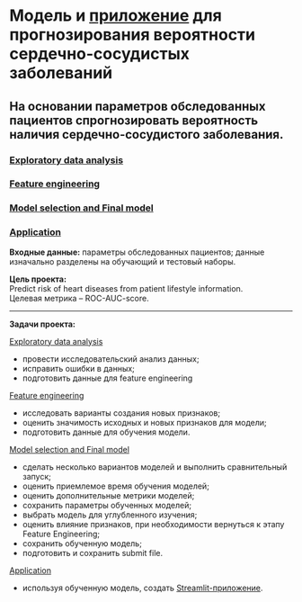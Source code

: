 # Модель и [приложение](https://github.com/Nanobelka/cardiovascular_disease_prediction) для прогнозирования вероятности сердечно-сосудистых заболеваний  

## На основании параметров обследованных пациентов спрогнозировать вероятность наличия сердечно-сосудистого заболевания.

### [Exploratory data analysis](https://github.com/Nanobelka/Yandex_Praktikum/blob/main/cardio/Cardio_1_EDA.ipynb)  
### [Feature engineering](https://github.com/Nanobelka/Yandex_Praktikum/blob/main/cardio/Cardio_2_FE.ipynb)  
### [Model selection and Final model](https://github.com/Nanobelka/Yandex_Praktikum/blob/main/cardio/Cardio_3A_Model_Selection_XGBC.ipynb)  
### [Application](https://cardiovascular-disease-prediction.streamlit.app/)

**Входные данные:** параметры обследованных пациентов; данные изначально разделены на обучающий и тестовый наборы.

**Цель проекта:**  
Predict risk of heart diseases from patient lifestyle information.  
Целевая метрика – ROC-AUC-score.

------

**Задачи проекта:** 

[Exploratory data analysis](https://github.com/Nanobelka/Yandex_Praktikum/blob/main/cardio/Cardio_1_EDA.ipynb)  
- провести исследовательский анализ данных;  
- исправить ошибки в данных;  
- подготовить данные для feature engineering  

[Feature engineering](https://github.com/Nanobelka/Yandex_Praktikum/blob/main/cardio/Cardio_2_FE.ipynb)  
- исследовать варианты создания новых признаков;  
- оценить значимость исходных и новых признаков для модели;  
- подготовить данные для обучения модели.  

[Model selection and Final model](https://github.com/Nanobelka/Yandex_Praktikum/blob/main/cardio/Cardio_4_Model_Selection_XGBC.ipynb)  
- сделать несколько вариантов моделей и выполнить сравнительный запуск;  
- оценить приемлемое время обучения моделей;  
- оценить дополнительные метрики моделей;  
- сохранить параметры обученных моделей;  
- выбрать модель для углубленного изучения;  
- оценить влияние признаков, при необходимости вернуться к этапу Feature Engineering;  
- сохранить обученную модель;  
- подготовить и сохранить submit file.

[Application](https://github.com/Nanobelka/cardiovascular_disease_prediction/blob/main/Cardio_Streamlit.py)
- используя обученную модель, создать [Streamlit-приложение](https://cardiovascular-disease-prediction.streamlit.app/).
